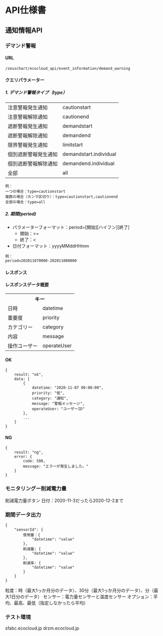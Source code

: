 # API仕様書
## 通知情報API
### デマンド警報
#### URL
```
/zeuschart/ecocloud_api/event_information/demand_warning
```
#### クエリパラメーター
##### 1. デマンド警報タイプ（type）
<table>
	<tr>
		<td>注意警報発生通知</td>
		<td>cautionstart</td>
	</tr>
	<tr>
		<td>注意警報解除通知</td>
		<td>cautionend</td>
	</tr>
	<tr>
		<td>遮断警報発生通知</td>
		<td>demandstart</td>
	</tr>
	<tr>
		<td>遮断警報解除通知</td>
		<td>demandend</td>
	</tr>
	<tr>
		<td>限界警報発生通知</td>
		<td>limitstart</td>
	</tr>
	<tr>
		<td>個別遮断警報発生通知</td>
		<td>demandstart.individual</td>
	</tr>
	<tr>
		<td>個別遮断警報解除通知</td>
		<td>demandend.individual</td>
	</tr>
	<tr>
		<td>全部</td>
		<td>all</td>
	</tr>
</table>

```
例：
一つの場合：type=cautionstart
複数の場合（カンマ区切り）：type=cautionstart,cautionend
全部の場合：type=all
```
##### 2. 期間(period)
* パラメーターフォーマット：period=[開始][ハイフン][終了]
	+ 開始：>=
	+ 終了：<
* 日付フォーマット：yyyyMMddHHmm

```
例：
period=202011070000-202011080000
```
#### レスポンス
#### レスポンスデータ概要
<table>
	<tr>
		<th colspan="2">キー</th>
	</tr>
	<tr>
		<td>日時</td>
		<td>datetime</td>
	</tr>
	<tr>
		<td>重要度</td>
		<td>priority</td>
	</tr>
	<tr>
		<td>カテゴリー</td>
		<td>category</td>
	</tr>
	<tr>
		<td>内容</td>
		<td>message</td>
	</tr>
	<tr>
		<td>操作ユーザー</td>
		<td>operateUser</td>
	</tr>
</table>

#### OK
```
{
	result: "ok",
	data: [
		{
			datetime: "2020-11-07 00:00:00",
			priority: "低",
			category: "通知",
			message: "警報メッセージ",
			operateUser: "ユーザーID"
		},
		...
	]
}
```
#### NG
```
{
	result: "ng",
	error: {
		code: 500,
		message: "エラーが発生しました。"
	}
}
```

### モニタリングー削減電力量
削減電力量ボタン
日付：2020-11-3だったら2020-12-2まで

### 期間データ出力
```
{
	"sensorId": {
		使用量：{
			"datetime": "value"
		},
		削減量: {
			"datetime": "value"
		},
		削減率: {
			"datetime": "value"
		}
	}
}
```
粒度：時（最大1っか月分のデータ）、30分（最大1っか月分のデータ）、分（最大1日分のデータ）
センサー：電力量センサーと温度センサー
オプション：平均、最高、最低（指定しなかったら平均）

### テスト環境
sfabc.ecocloud.jp
drzm.ecocloud.jp